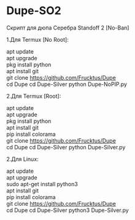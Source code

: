# Dupe-SO2
Скрипт для дюпа Серебра Standoff 2 [No-Ban]

1.Для Termux [No Root]:

   apt update                                                                                                                                                       
   apt upgrade                                                                                                                                                       
   pkg install python                                                                                                                                               
   apt install git                                                                                                                                                   
   git clone https://github.com/Frucktus/Dupe                                                                                                                       
   cd Dupe
   cd Dupe-Silver
   python Dupe-NoPIP.py                                                                                                                                             

2.Для Termux [Root]:

   apt update                                                                                                                                                       
   apt upgrade                                                                                                                                                       
   pkg install python                                                                                                                                               
   apt install git                                                                                                                                                   
   pip install colorama                                                                                                                                             
   git clone https://github.com/Frucktus/Dupe                                                                                                                       
   cd Dupe
   cd Dupe-Silver
   python Dupe-Silver.py


2.Для Linux:

   apt update                                                                                                                                                       
   apt upgrade                                                                                                                                                       
   sudo apt-get install python3                                                                                                                                               
   apt install git                                                                                                                                                   
   pip install colorama                                                                                                                                             
   git clone https://github.com/Frucktus/Dupe                                                                                                                       
   cd Dupe
   cd Dupe-Silver
   python3 Dupe-Silver.py




